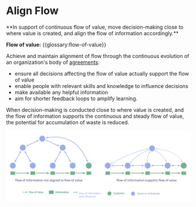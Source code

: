 # Align Flow

<summary>
**In support of continuous flow of value, move decision-making close to where value is created, and align the flow of information accordingly.**
</summary>

**Flow of value:** {{glossary:flow-of-value}}

Achieve and maintain alignment of flow through the continuous evolution of an organization's body of [agreements](glossary:agreement):

-   ensure all decisions affecting the flow of value actually support the flow of value
-   enable people with relevant skills and knowledge to influence decisions
-   make available any helpful information
-   aim for shorter feedback loops to amplify learning.

When decision-making is conducted close to where value is created, and the flow of information supports the continuous and steady flow of value, the potential for accumulation of waste is reduced.

![Aligning the flow of information to support the flow of value](img/workflow-and-value/align-flow.png)
